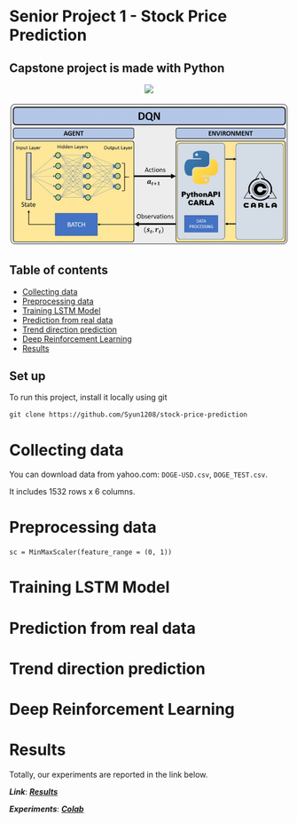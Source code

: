 # Senior Project 1 - Stock Price Prediction
## Capstone project is made with Python 
<div id="header" align="center">
  <img src="https://media.giphy.com/media/M9gbBd9nbDrOTu1Mqx/giphy.gif" width="100"/>
</div>

![Algorithm schema](./images/DQN-based-DeepReinforcement-Learning-architecture.png)

## Table of contents
* [Collecting data](#collecting-data)
* [Preprocessing data](#preprocessing-data)
* [Training LSTM Model](#training-lstm-model)
* [Prediction from real data](#prediction-from-real-data)
* [Trend direction prediction](#trend-direction-prediction)
* [Deep Reinforcement Learning](#deep-reinforcement-learning)
* [Results](#results)

## Set up
To run this project, install it locally using git
```
git clone https://github.com/Syun1208/stock-price-prediction
```

# Collecting data
You can download data from yahoo.com: `DOGE-USD.csv`, `DOGE_TEST.csv`.

It includes 1532 rows x 6 columns.

# Preprocessing data
```
sc = MinMaxScaler(feature_range = (0, 1))
```
# Training LSTM Model
# Prediction from real data
# Trend direction prediction
# Deep Reinforcement Learning
# Results
Totally, our experiments are reported in the link below.

***Link***: [***Results***](https://drive.google.com/drive/u/0/folders/1DeJXSrPA_noV972V5Gg8l5yHGlUw0TkJ)

***Experiments***: [***Colab***](https://colab.research.google.com/drive/1LOg4sutjs4OC9H4-_zgWsJfXLI0JgvqG?usp=sharing)
